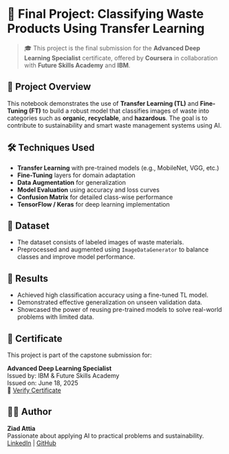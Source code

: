 # 🧠 Final Project: Classifying Waste Products Using Transfer Learning

> 🎓 This project is the final submission for the **Advanced Deep Learning Specialist** certificate, offered by **Coursera** in collaboration with **Future Skills Academy** and **IBM**.

## 📌 Project Overview

This notebook demonstrates the use of **Transfer Learning (TL)** and **Fine-Tuning (FT)** to build a robust model that classifies images of waste into categories such as **organic**, **recyclable**, and **hazardous**. The goal is to contribute to sustainability and smart waste management systems using AI.

## 🛠️ Techniques Used

- **Transfer Learning** with pre-trained models (e.g., MobileNet, VGG, etc.)
- **Fine-Tuning** layers for domain adaptation
- **Data Augmentation** for generalization
- **Model Evaluation** using accuracy and loss curves
- **Confusion Matrix** for detailed class-wise performance
- **TensorFlow / Keras** for deep learning implementation

## 📂 Dataset

- The dataset consists of labeled images of waste materials.
- Preprocessed and augmented using `ImageDataGenerator` to balance classes and improve model performance.

## 🚀 Results

- Achieved high classification accuracy using a fine-tuned TL model.
- Demonstrated effective generalization on unseen validation data.
- Showcased the power of reusing pre-trained models to solve real-world problems with limited data.

## 📜 Certificate

This project is part of the capstone submission for:

**Advanced Deep Learning Specialist**  
Issued by: IBM & Future Skills Academy  
Issued on: June 18, 2025  
🔗 [Verify Certificate](https://www.credly.com/badges/a6b2c2b2-bbd8-4cc9-9136-c13cf2d04f43)

## 👨‍💻 Author

**Ziad Attia**  
Passionate about applying AI to practical problems and sustainability.  
[LinkedIn](https://www.linkedin.com/in/ziad-attia-4b1843241/) | [GitHub](https://github.com/Ziad-el3shry)
